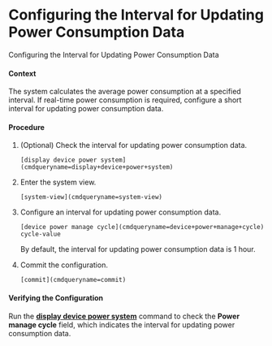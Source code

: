 Configuring the Interval for Updating Power Consumption Data
============================================================

Configuring the Interval for Updating Power Consumption Data

#### Context

The system calculates the average power consumption at a specified interval. If real-time power consumption is required, configure a short interval for updating power consumption data.


#### Procedure

1. (Optional) Check the interval for updating power consumption data.
   
   
   ```
   [display device power system](cmdqueryname=display+device+power+system)
   ```
2. Enter the system view.
   
   
   ```
   [system-view](cmdqueryname=system-view)
   ```
3. Configure an interval for updating power consumption data.
   
   
   ```
   [device power manage cycle](cmdqueryname=device+power+manage+cycle) cycle-value
   ```
   
   By default, the interval for updating power consumption data is 1 hour.
4. Commit the configuration.
   
   
   ```
   [commit](cmdqueryname=commit)
   ```

#### Verifying the Configuration

Run the [**display device power system**](cmdqueryname=display+device+power+system) command to check the **Power manage cycle** field, which indicates the interval for updating power consumption data.